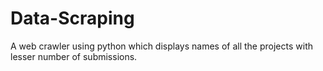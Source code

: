 # Data-Scraping
A web crawler using python which displays names of all the projects with lesser number of submissions.
